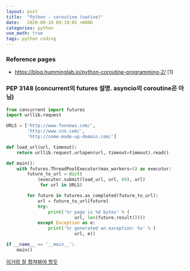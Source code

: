 ```yaml
---
layout: post
title:  "Python - coroutine (native)"
date:   2020-09-10 09:10:05 +0800
categories: python
use_math: true
tags: python coding
---
```


### Reference pages
- <a href="https://blog.humminglab.io/python-coroutine-programming-2/" target="_blank">https://blog.humminglab.io/python-coroutine-programming-2/</a> [1]


### PEP 3148 (concurrent의 futures 설명. asyncio의 coroutine은 아님)
```python
from concurrent import futures
import urllib.request

URLS = ['http://www.foxnews.com/',
        'http://www.cnn.com/',
        'http://some-made-up-domain.com/']

def load_url(url, timeout):
    return urllib.request.urlopen(url, timeout=timeout).read()

def main():
    with futures.ThreadPoolExecutor(max_workers=5) as executor:
        future_to_url = dict(
            (executor.submit(load_url, url, 60), url)
             for url in URLS)

        for future in futures.as_completed(future_to_url):
            url = future_to_url[future]
            try:
                print('%r page is %d bytes' % (
                          url, len(future.result())))
            except Exception as e:
                print('%r generated an exception: %s' % (
                          url, e))

if __name__ == '__main__':
    main()
```


<a href="https://nailbrainz.github.io/coding/2020/03/01/asyncio.html" target="_blank">이거랑 잘 합쳐봐야 할듯</a>